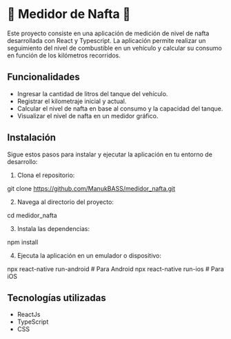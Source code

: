# 🚗 Medidor de Nafta 🚗

Este proyecto consiste en una aplicación de medición de nivel de nafta desarrollada con React y Typescript. La aplicación permite realizar un seguimiento del nivel de combustible en un vehículo y calcular su consumo en función de los kilómetros recorridos.

## Funcionalidades

- Ingresar la cantidad de litros del tanque del vehículo.
- Registrar el kilometraje inicial y actual.
- Calcular el nivel de nafta en base al consumo y la capacidad del tanque.
- Visualizar el nivel de nafta en un medidor gráfico.

## Instalación

Sigue estos pasos para instalar y ejecutar la aplicación en tu entorno de desarrollo:

1. Clona el repositorio:

git clone https://github.com/ManukBASS/medidor_nafta.git


2. Navega al directorio del proyecto:

cd medidor_nafta


3. Instala las dependencias:

npm install


4. Ejecuta la aplicación en un emulador o dispositivo:

npx react-native run-android # Para Android
npx react-native run-ios # Para iOS

## Tecnologías utilizadas

- ReactJs
- TypeScript
- CSS
